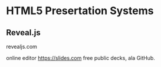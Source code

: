 # HTML5 Presertation Systems

## Reveal.js

revealjs.com

online editor https://slides.com free public decks, ala GitHub.
